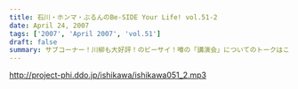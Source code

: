 ```yaml
---
title: 石川・ホンマ・ぶるんのBe-SIDE Your Life! vol.51-2
date: April 24, 2007
tags: ['2007', 'April 2007', 'vol.51']
draft: false
summary: サブコーナー！川柳も大好評！のビーサイ！噂の「講演会」についてのトークはこちらで・・・「講演会」って一体全体なんなんだ！？こんな「講演会」を聴いたことあるよ！というアナタ〜〜メール待ってますよ。NAMAE
---
```


http://project-phi.ddo.jp/ishikawa/ishikawa051_2.mp3
